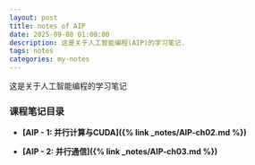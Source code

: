```yaml
---
layout: post
title: notes of AIP
date: 2025-09-08 01:00:00
description: 这是关于人工智能编程(AIP)的学习笔记.
tags: notes
categories: my-notes
---
```


这是关于人工智能编程的学习笔记

### 课程笔记目录

- **[AIP - 1: 并行计算与CUDA]({% link _notes/AIP-ch02.md %})**

- **[AIP - 2: 并行通信]({% link _notes/AIP-ch03.md %})**

